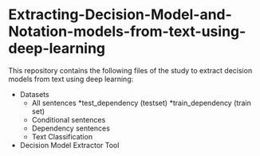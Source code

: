 # Extracting-Decision-Model-and-Notation-models-from-text-using-deep-learning
This repository contains the following files of the study to extract decision models from text using deep learning:
* Datasets
  * All sentences
     *test_dependency (testset)
     *train_dependency (train set)
  * Conditional sentences
  * Dependency sentences
  * Text Classification
 * Decision Model Extractor Tool

